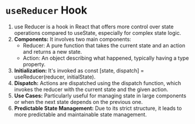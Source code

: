 # `useReducer` Hook

1. use Reducer is a hook in React that offers more control over state operations compared to useState, especially for complex state logic.
2. **Components:** It involves two main components:
    * Reducer: A pure function that takes the current state and an action and returns a new state.
    * Action: An object describing what happened, typically having a type property.
3. **Initialization:** It's invoked as const [state, dispatch] = useReducer(reducer, initialState).
4. **Dispatch:** Actions are dispatched using the dispatch function, which invokes the reducer with the current state and the given action.
5. **Use Cases:** Particularly useful for managing state in large components or when the next state depends on the previous one.
6. **Predictable State Management:** Due to its strict structure, it leads to more predictable and maintainable state management.